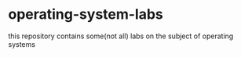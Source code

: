 # operating-system-labs
this repository contains some(not all) labs on the subject of operating systems
